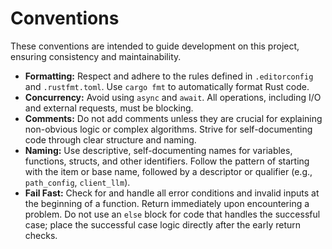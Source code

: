 # Conventions

These conventions are intended to guide development on this project, ensuring consistency and maintainability.

* **Formatting:** Respect and adhere to the rules defined in `.editorconfig` and `.rustfmt.toml`. Use `cargo fmt` to automatically format Rust code.
* **Concurrency:** Avoid using `async` and `await`. All operations, including I/O and external requests, must be blocking.
* **Comments:** Do not add comments unless they are crucial for explaining non-obvious logic or complex algorithms. Strive for self-documenting code through clear structure and naming.
* **Naming:** Use descriptive, self-documenting names for variables, functions, structs, and other identifiers. Follow the pattern of starting with the item or base name, followed by a descriptor or qualifier (e.g., `path_config`, `client_llm`).
* **Fail Fast:** Check for and handle all error conditions and invalid inputs at the beginning of a function. Return immediately upon encountering a problem. Do not use an `else` block for code that handles the successful case; place the successful case logic directly after the early return checks.
